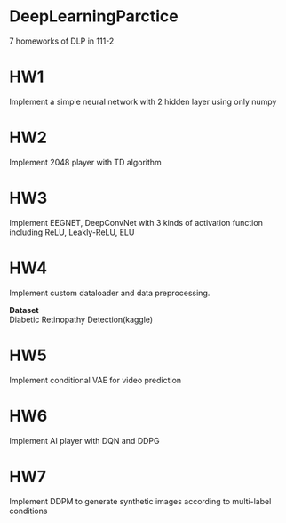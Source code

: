 # DeepLearningParctice
7 homeworks of DLP in 111-2

# HW1
Implement a simple neural network with 2 hidden layer using only numpy
# HW2
Implement 2048 player with TD algorithm
# HW3
Implement EEGNET, DeepConvNet with 3 kinds of activation function including ReLU, Leakly-ReLU, ELU
# HW4
Implement custom dataloader and data preprocessing.

**Dataset**  
Diabetic Retinopathy Detection(kaggle)
# HW5
Implement conditional VAE for video prediction 
# HW6
Implement AI player with DQN and DDPG
# HW7
Implement DDPM to generate synthetic images according to multi-label conditions

